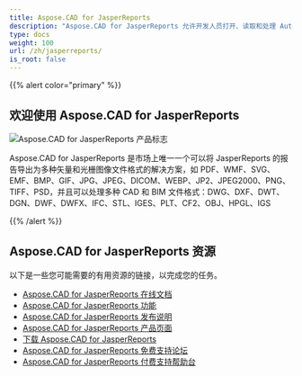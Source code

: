 ```yaml
---
title: Aspose.CAD for JasperReports
description: "Aspose.CAD for JasperReports 允许开发人员打开、读取和处理 AutoCAD DWG、DXF、DWT 以及其他 CAD 和 BIM 文件格式，如：DGN、DWF、DWFX、IFC、STL、IGES、PLT、CF2、OBJ、HPGL、IGS。"
type: docs
weight: 100
url: /zh/jasperreports/
is_root: false
---
```


{{% alert color="primary" %}}

## **欢迎使用 Aspose.CAD for JasperReports**

![Aspose.CAD for JasperReports 产品标志](/cad/_assets/home_3.png)

Aspose.CAD for JasperReports 是市场上唯一一个可以将 JasperReports 的报告导出为多种矢量和光栅图像文件格式的解决方案，如 PDF、WMF、SVG、EMF、BMP、GIF、JPG、JPEG、DICOM、WEBP、JP2、JPEG2000、PNG、TIFF、PSD，并且可以处理多种 CAD 和 BIM 文件格式：DWG、DXF、DWT、DGN、DWF、DWFX、IFC、STL、IGES、PLT、CF2、OBJ、HPGL、IGS

{{% /alert %}}

## **Aspose.CAD for JasperReports 资源**

以下是一些您可能需要的有用资源的链接，以完成您的任务。

- [Aspose.CAD for JasperReports 在线文档](/zh/cad/jasperreports/)
- [Aspose.CAD for JasperReports 功能](/zh/cad/jasperreports/features-overview/)
- [Aspose.CAD for JasperReports 发布说明](https://releases.aspose.com/cad/jasperreports/release-notes/)
- [Aspose.CAD for JasperReports 产品页面](https://products.aspose.com/cad/jasperreports/)
- [下载 Aspose.CAD for JasperReports](https://downloads.aspose.com/cad/jasperreports)
- [Aspose.CAD for JasperReports 免费支持论坛](https://forum.aspose.com/c/cad/19)
- [Aspose.CAD for JasperReports 付费支持帮助台](https://helpdesk.aspose.com/)
